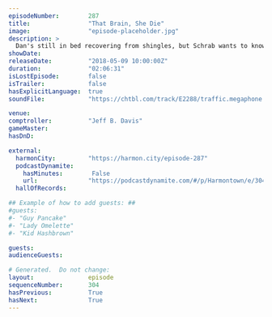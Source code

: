 ```yaml
---
episodeNumber:        287
title:                "That Brain, She Die"
image:                "episode-placeholder.jpg"
description: >
  Dan's still in bed recovering from shingles, but Schrab wants to know why Dan won't go to a movie with him. Rob Schrab almost lists his top four Infinity Wars spoilers, Spencer shares history of the incel movement, and Dan explains why his brain is gen...
showDate:             
releaseDate:          "2018-05-09 10:00:00Z"
duration:             "02:06:31"
isLostEpisode:        false
isTrailer:            false
hasExplicitLanguage:  true
soundFile:            "https://chtbl.com/track/E2288/traffic.megaphone.fm/STA2437724248.mp3?updated=1596871881"

venue:                
comptroller:          "Jeff B. Davis"
gameMaster:           
hasDnD:               

external:
  harmonCity:         "https://harmon.city/episode-287"
  podcastDynamite:
    hasMinutes:        False
    url:              "https://podcastdynamite.com/#/p/Harmontown/e/304/287"
  hallOfRecords:      

## Example of how to add guests: ##
#guests:
#- "Guy Pancake"
#- "Lady Omelette"
#- "Kid Hashbrown"

guests:
audienceGuests:

# Generated.  Do not change:
layout:               episode
sequenceNumber:       304
hasPrevious:          True
hasNext:              True
---
```


<!-- The episode description will be rendered here -->
<!-- Add your content below here -->

